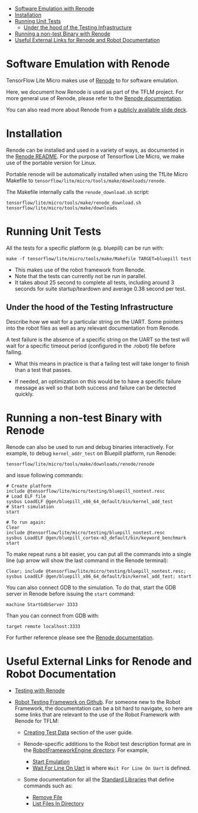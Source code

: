 <!-- mdformat off(b/169948621#comment2) -->

<!--
Semi-automated TOC generation with instructions from
https://github.com/ekalinin/github-markdown-toc#auto-insert-and-update-toc
-->

<!--ts-->
   * [Software Emulation with Renode](#software-emulation-with-renode)
   * [Installation](#installation)
   * [Running Unit Tests](#running-unit-tests)
      * [Under the hood of the Testing Infrastructure](#under-the-hood-of-the-testing-infrastructure)
   * [Running a non-test Binary with Renode](#running-a-non-test-binary-with-renode)
   * [Useful External Links for Renode and Robot Documentation](#useful-external-links-for-renode-and-robot-documentation)

<!-- Added by: advaitjain, at: Tue 10 Nov 2020 09:43:05 AM PST -->

<!--te-->

# Software Emulation with Renode

TensorFlow Lite Micro makes use of [Renode](https://github.com/renode/renode) to
for software emulation.

Here, we document how Renode is used as part of the TFLM project. For more
general use of Renode, please refer to the [Renode
documentation](https://renode.readthedocs.io/en/latest/).

You can also read more about Renode from a [publicly available slide deck](https://docs.google.com/presentation/d/1j0gjI4pVkgF9CWvxaxr5XuCKakEB25YX2n-iFxlYKnE/edit).

# Installation

Renode can be installed and used in a variety of ways, as documented in the
[Renode README](https://github.com/renode/renode/blob/master/README.rst#installation/). For the purpose of Tensorflow
Lite Micro, we make use of the portable version for Linux.

Portable renode will be automatically installed when using the TfLite Micro
Makefile to `tensorflow/lite/micro/tools/make/downloads/renode`.

The Makefile internally calls the `renode_download.sh` script:

```
tensorflow/lite/micro/tools/make/renode_download.sh tensorflow/lite/micro/tools/make/downloads
```

# Running Unit Tests

All the tests for a specific platform (e.g. bluepill) can be run with:

```
make -f tensorflow/lite/micro/tools/make/Makefile TARGET=bluepill test
```

 * This makes use of the robot framework from Renode.
 * Note that the tests can currently not be run in parallel.
 * It takes about 25 second to complete all tests, including around 3 seconds for suite startup/teardown and average 0.38 second per test.

## Under the hood of the Testing Infrastructure

Describe how we wait for a particular string on the UART. Some pointers into the
robot files as well as any relevant documentation from Renode.

A test failure is the absence of a specific string on the UART so the test will
wait for a specific timeout period (configured in the .robot) file before
failing.

 * What this means in practice is that a failing test will take longer to finish
   than a test that passes.

 * If needed, an optimization on this would be to have a specific failure
   message as well so that both success and failure can be detected quickly.

# Running a non-test Binary with Renode

Renode can also be used to run and debug binaries interactively. For example,
to debug `kernel_addr_test` on Bluepill platform, run Renode:

```
tensorflow/lite/micro/tools/make/downloads/renode/renode
```
and issue following commands:
```
# Create platform
include @tensorflow/lite/micro/testing/bluepill_nontest.resc
# Load ELF file
sysbus LoadELF @gen/bluepill_x86_64_default/bin/kernel_add_test
# Start simulation
start

# To run again:
Clear
include @tensorflow/lite/micro/testing/bluepill_nontest.resc
sysbus LoadELF @gen/bluepill_cortex-m3_default/bin/keyword_benchmark
start

```

To make repeat runs a bit easier, you can put all the commands into a
single line (up arrow will show the last command in the Renode terminal):
```
Clear; include @tensorflow/lite/micro/testing/bluepill_nontest.resc; sysbus LoadELF @gen/bluepill_x86_64_default/bin/kernel_add_test; start
```

You can also connect GDB to the simulation.
To do that, start the GDB server in Renode before issuing the `start` command:
```
machine StartGdbServer 3333
```
Than you can connect from GDB with:
```
target remote localhost:3333
```

For further reference please see the [Renode documentation](https://renode.readthedocs.io/en/latest/).

# Useful External Links for Renode and Robot Documentation

 * [Testing with Renode](https://renode.readthedocs.io/en/latest/introduction/testing.html?highlight=robot#running-the-robot-test-script)

 * [Robot Testing Framework on Github](https://github.com/robotframework/robotframework). For someone new to
   the Robot Framework, the documentation  can be a bit hard to navigate, so
   here are some links that are relevant to the use of the Robot Framework with
   Renode for TFLM:

   * [Creating Test Data](http://robotframework.org/robotframework/latest/RobotFrameworkUserGuide.html#creating-test-data)
     section of the user guide.

   * Renode-specific additions to the Robot test description format are in the
     [RobotFrameworkEngine directory](https://github.com/renode/renode/tree/master/src/Renode/RobotFrameworkEngine). For example,

       * [Start Emulation](https://github.com/renode/renode/blob/master/src/Renode/RobotFrameworkEngine/RenodeKeywords.cs#L41-L42)
       * [Wait For Line On Uart](https://github.com/renode/renode/blob/master/src/Renode/RobotFrameworkEngine/UartKeywords.cs#L62-L63)
     is where `Wait For Line On Uart` is defined.

   * Some documentation for all the [Standard Libraries](http://robotframework.org/robotframework/#standard-libraries)
     that define commands such as:

       * [Remove File](http://robotframework.org/robotframework/latest/libraries/OperatingSystem.html#Remove%20File)
       * [List Files In Directory](https://robotframework.org/robotframework/latest/libraries/OperatingSystem.html#List%20Files%20In%20Directory)
